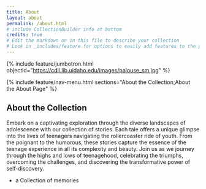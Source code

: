 ```yaml
---
title: About
layout: about
permalink: /about.html
# include CollectionBuilder info at bottom
credits: true
# Edit the markdown on in this file to describe your collection
# Look in _includes/feature for options to easily add features to the page
---
```


{% include feature/jumbotron.html objectid="https://cdil.lib.uidaho.edu/images/palouse_sm.jpg" %}

{% include feature/nav-menu.html sections="About the Collection;About the About Page" %}

## About the Collection

Embark on a captivating exploration through the diverse landscapes of adolescence with our collection of stories. Each tale offers a unique glimpse into the lives of teenagers navigating the rollercoaster ride of youth. From the poignant to the humorous, these stories capture the essence of the teenage experience in all its complexity and beauty. Join us as we journey through the highs and lows of teenagehood, celebrating the triumphs, overcoming the challenges, and discovering the transformative power of self-discovery.
- a Collection of memories
  



